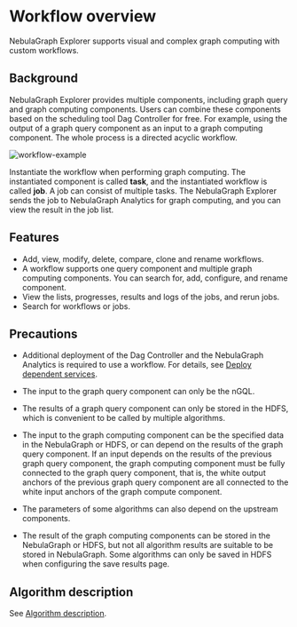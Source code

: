 # Workflow overview

NebulaGraph Explorer supports visual and complex graph computing with custom workflows.

## Background

NebulaGraph Explorer provides multiple components, including graph query and graph computing components. Users can combine these components based on the scheduling tool Dag Controller for free. For example, using the output of a graph query component as an input to a graph computing component. The whole process is a directed acyclic workflow.

![workflow-example](https://docs-cdn.nebula-graph.com.cn/figures/ex-workflow-example-220621.png)

Instantiate the workflow when performing graph computing. The instantiated component is called **task**, and the instantiated workflow is called **job**. A job can consist of multiple tasks. The NebulaGraph Explorer sends the job to NebulaGraph Analytics for graph computing, and you can view the result in the job list.

## Features

- Add, view, modify, delete, compare, clone and rename workflows.
- A workflow supports one query component and multiple graph computing components. You can search for, add, configure, and rename component.
- View the lists, progresses, results and logs of the jobs, and rerun jobs.
- Search for workflows or jobs.

## Precautions

- Additional deployment of the Dag Controller and the NebulaGraph Analytics is required to use a workflow. For details, see [Deploy dependent services](../../graph-computing/0.deploy-controller-analytics.md).

- The input to the graph query component can only be the nGQL.

- The results of a graph query component can only be stored in the HDFS, which is convenient to be called by multiple algorithms.

- The input to the graph computing component can be the specified data in the NebulaGraph or HDFS, or can depend on the results of the graph query component.
  If an input depends on the results of the previous graph query component, the graph computing component must be fully connected to the graph query component, that is, the white output anchors of the previous graph query component are all connected to the white input anchors of the graph compute component.

- The parameters of some algorithms can also depend on the upstream components.

- The result of the graph computing components can be stored in the NebulaGraph or HDFS, but not all algorithm results are suitable to be stored in NebulaGraph. Some algorithms can only be saved in HDFS when configuring the save results page.

## Algorithm description

See [Algorithm description](../../graph-computing/algorithm-description.md).
